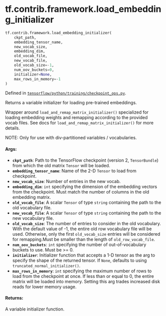 <div itemscope itemtype="http://developers.google.com/ReferenceObject">
<meta itemprop="name" content="tf.contrib.framework.load_embedding_initializer" />
</div>

# tf.contrib.framework.load_embedding_initializer

``` python
tf.contrib.framework.load_embedding_initializer(
    ckpt_path,
    embedding_tensor_name,
    new_vocab_size,
    embedding_dim,
    old_vocab_file,
    new_vocab_file,
    old_vocab_size=-1,
    num_oov_buckets=0,
    initializer=None,
    max_rows_in_memory=-1
)
```



Defined in [`tensorflow/python/training/checkpoint_ops.py`](https://www.tensorflow.org/code/tensorflow/python/training/checkpoint_ops.py).

Returns a variable initializer for loading pre-trained embeddings.

Wrapper around `load_and_remap_matrix_initializer()` specialized for loading
embedding weights and remapping according to the provided vocab files. See
docs for `load_and_remap_matrix_initializer()` for more details.

NOTE: Only for use with div-partitioned variables / vocabularies.

#### Args:

* <b>`ckpt_path`</b>: Path to the TensorFlow checkpoint (version 2, `TensorBundle`)
    from which the old matrix `Tensor` will be loaded.
* <b>`embedding_tensor_name`</b>: Name of the 2-D `Tensor` to load from checkpoint.
* <b>`new_vocab_size`</b>: Number of entries in the new vocab.
* <b>`embedding_dim`</b>: `int` specifying the dimension of the embedding vectors from
    the checkpoint. Must match the number of columns in the old embedding
    matrix.
* <b>`old_vocab_file`</b>: A scalar `Tensor` of type `string` containing the
    path to the old vocabulary file.
* <b>`new_vocab_file`</b>: A scalar `Tensor` of type `string` containing the
    path to the new vocabulary file.
* <b>`old_vocab_size`</b>: The number of entries to consider in the old vocabulary.
    With the default value of -1, the entire old row vocabulary file will be
    used.  Otherwise, only the first `old_vocab_size` entries will be
    considered for remapping.Must be smaller than the length of
    `old_row_vocab_file`.
* <b>`num_oov_buckets`</b>: `int` specifying the number of out-of-vocabulary
    buckets to use. Must be >= 0.
* <b>`initializer`</b>: Initializer function that accepts a 1-D tensor as the arg to
    specify the shape of the returned tensor. If `None`, defaults to using
    `truncated_normal_initializer()`.
* <b>`max_rows_in_memory`</b>: `int` specifying the maximum number of rows to load from
    the checkpoint at once. If less than or equal to 0, the entire matrix will
    be loaded into memory. Setting this arg trades increased disk reads for
    lower memory usage.


#### Returns:

A variable initializer function.